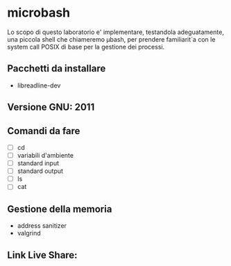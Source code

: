 # microbash
Lo scopo di questo laboratorio e' implementare, testandola adeguatamente, una piccola shell che chiameremo µbash, per prendere familiarit`a con le system call POSIX di base per la gestione dei processi.
## Pacchetti da installare
+ libreadline-dev
## Versione GNU: 2011
## Comandi da fare
+ [ ] cd
+ [ ] variabili d'ambiente
+ [ ] standard input
+ [ ] standard output
+ [ ] ls
+ [ ] cat
## Gestione della memoria
+ address sanitizer
+ valgrind
## Link Live Share: 
